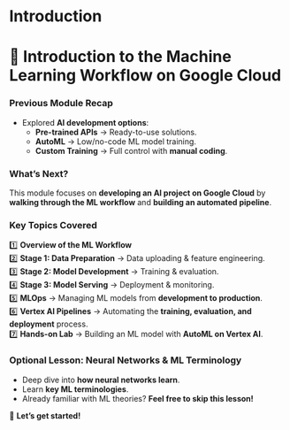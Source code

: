 # Introduction

# 🚀 **Introduction to the Machine Learning Workflow on Google Cloud**  

### **Previous Module Recap**  
- Explored **AI development options**:  
  - **Pre-trained APIs** → Ready-to-use solutions.  
  - **AutoML** → Low/no-code ML model training.  
  - **Custom Training** → Full control with **manual coding**.  

### **What’s Next?**  
This module focuses on **developing an AI project on Google Cloud** by **walking through the ML workflow** and **building an automated pipeline**.  

### **Key Topics Covered**  
1️⃣ **Overview of the ML Workflow**  
2️⃣ **Stage 1: Data Preparation** → Data uploading & feature engineering.  
3️⃣ **Stage 2: Model Development** → Training & evaluation.  
4️⃣ **Stage 3: Model Serving** → Deployment & monitoring.  
5️⃣ **MLOps** → Managing ML models from **development to production**.  
6️⃣ **Vertex AI Pipelines** → Automating the **training, evaluation, and deployment** process.  
7️⃣ **Hands-on Lab** → Building an ML model with **AutoML on Vertex AI**.  

### **Optional Lesson: Neural Networks & ML Terminology**  
- Deep dive into **how neural networks learn**.  
- Learn **key ML terminologies**.  
- Already familiar with ML theories? **Feel free to skip this lesson!**  

🚀 **Let’s get started!**  
